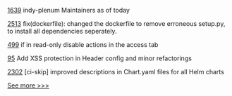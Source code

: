 
[1639](https://github.com/hyperledger/indy-plenum/pull/1639) indy-plenum Maintainers as of today

[2513](https://github.com/hyperledger/cacti/pull/2513) fix(dockerfile): changed the dockerfile to remove erroneous setup.py, to install all dependencies seperately.

[499](https://github.com/hyperledger-labs/fabric-operations-console/pull/499) if in read-only disable actions in the access tab

[95](https://github.com/hyperledger-labs/hlf-connector/pull/95) Add XSS protection in Header config and minor refactorings

[2302](https://github.com/hyperledger/bevel/pull/2302) [ci-skip] improved descriptions in Chart.yaml files for all Helm charts


[See more >>>](https://start-here.hyperledger.org/pull-requests)
